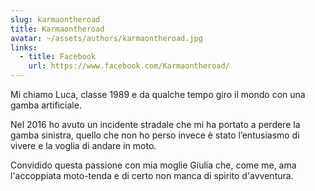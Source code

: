 ```yaml
---
slug: karmaontheroad
title: Karmaontheroad
avatar: ~/assets/authors/karmaontheroad.jpg
links:
  - title: Facebook
    url: https://www.facebook.com/Karmaontheroad/
---
```


Mi chiamo Luca, classe 1989 e da qualche tempo giro il mondo con una gamba artificiale.

Nel 2016 ho avuto un incidente stradale che mi ha portato a perdere la gamba sinistra, quello che non ho perso invece è stato l’entusiasmo di vivere e la voglia di andare in moto.

Convidido questa passione con mia moglie Giulia che, come me, ama l'accoppiata moto-tenda e di certo non manca di spirito d'avventura.
